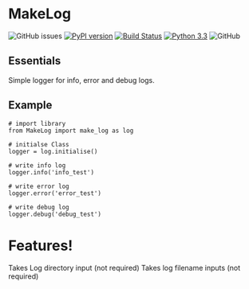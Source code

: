 # **MakeLog**

![GitHub issues](https://img.shields.io/github/issues/darryllane/MakeLog.svg)
[![PyPI version](https://badge.fury.io/py/MakeLog.svg)](https://badge.fury.io/py/MakeLog)
[![Build Status](https://travis-ci.com/darryllane/MakeLog.svg?branch=master)](https://travis-ci.com/darryllane/MakeLog)
[![Python 3.3](https://img.shields.io/badge/python-3.3%20+-green.svg)](https://www.python.org/downloads/release/python-360/)
![GitHub](https://img.shields.io/github/license/darryllane/MakeLog.svg)

**Essentials**
---
Simple logger for info, error and debug logs.

**Example**
---
    # import library
    from MakeLog import make_log as log
    
    # initialse Class
    logger = log.initialise()
    
    # write info log
    logger.info('info_test')
    
    # write error log
    logger.error('error_test')
    
    # write debug log
    logger.debug('debug_test')

# **Features!**
Takes Log directory input (not required)
Takes log filename inputs (not required)


